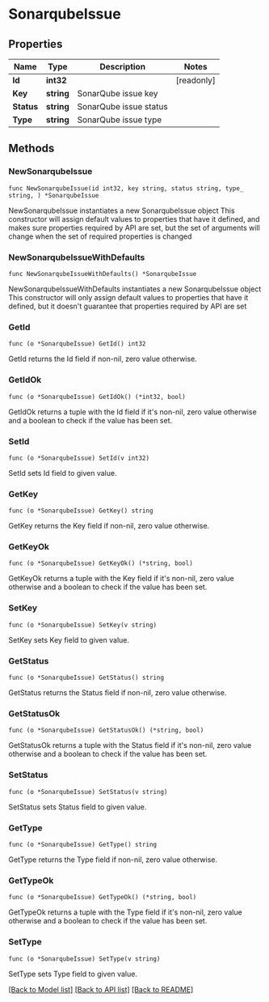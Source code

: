 # SonarqubeIssue

## Properties

Name | Type | Description | Notes
------------ | ------------- | ------------- | -------------
**Id** | **int32** |  | [readonly] 
**Key** | **string** | SonarQube issue key | 
**Status** | **string** | SonarQube issue status | 
**Type** | **string** | SonarQube issue type | 

## Methods

### NewSonarqubeIssue

`func NewSonarqubeIssue(id int32, key string, status string, type_ string, ) *SonarqubeIssue`

NewSonarqubeIssue instantiates a new SonarqubeIssue object
This constructor will assign default values to properties that have it defined,
and makes sure properties required by API are set, but the set of arguments
will change when the set of required properties is changed

### NewSonarqubeIssueWithDefaults

`func NewSonarqubeIssueWithDefaults() *SonarqubeIssue`

NewSonarqubeIssueWithDefaults instantiates a new SonarqubeIssue object
This constructor will only assign default values to properties that have it defined,
but it doesn't guarantee that properties required by API are set

### GetId

`func (o *SonarqubeIssue) GetId() int32`

GetId returns the Id field if non-nil, zero value otherwise.

### GetIdOk

`func (o *SonarqubeIssue) GetIdOk() (*int32, bool)`

GetIdOk returns a tuple with the Id field if it's non-nil, zero value otherwise
and a boolean to check if the value has been set.

### SetId

`func (o *SonarqubeIssue) SetId(v int32)`

SetId sets Id field to given value.


### GetKey

`func (o *SonarqubeIssue) GetKey() string`

GetKey returns the Key field if non-nil, zero value otherwise.

### GetKeyOk

`func (o *SonarqubeIssue) GetKeyOk() (*string, bool)`

GetKeyOk returns a tuple with the Key field if it's non-nil, zero value otherwise
and a boolean to check if the value has been set.

### SetKey

`func (o *SonarqubeIssue) SetKey(v string)`

SetKey sets Key field to given value.


### GetStatus

`func (o *SonarqubeIssue) GetStatus() string`

GetStatus returns the Status field if non-nil, zero value otherwise.

### GetStatusOk

`func (o *SonarqubeIssue) GetStatusOk() (*string, bool)`

GetStatusOk returns a tuple with the Status field if it's non-nil, zero value otherwise
and a boolean to check if the value has been set.

### SetStatus

`func (o *SonarqubeIssue) SetStatus(v string)`

SetStatus sets Status field to given value.


### GetType

`func (o *SonarqubeIssue) GetType() string`

GetType returns the Type field if non-nil, zero value otherwise.

### GetTypeOk

`func (o *SonarqubeIssue) GetTypeOk() (*string, bool)`

GetTypeOk returns a tuple with the Type field if it's non-nil, zero value otherwise
and a boolean to check if the value has been set.

### SetType

`func (o *SonarqubeIssue) SetType(v string)`

SetType sets Type field to given value.



[[Back to Model list]](../README.md#documentation-for-models) [[Back to API list]](../README.md#documentation-for-api-endpoints) [[Back to README]](../README.md)


